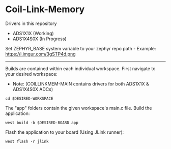 # Coil-Link-Memory

Drivers in this repository
  - ADS1X1X   (Working)
  - ADS1X4S0X (In Progress)

Set ZEPHYR_BASE system variable to your zephyr repo path - Example: https://i.imgur.com/3gSTP4d.png
***

Builds are contained within each individual workspace. First navigate to your desired workspace:
 - Note: (COILLINKMEM-MAIN contains drivers for both ADS1X1X & ADS1X4S0X ADCs)
```
cd $DESIRED-WORKSPACE
```
The "app" folders contain the given workspace's main.c file. Build the application:
```
west build -b $DESIRED-BOARD app
```
Flash the application to your board (Using JLink runner):
```
west flash -r jlink
```
